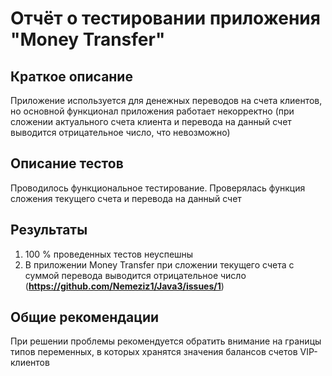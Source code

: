 # Отчёт о тестировании приложения "Money Transfer"

## Краткое описание

Приложение используется для денежных переводов на счета клиентов, но основной функционал приложения работает некорректно (при сложении актуального счета клиента и перевода на данный счет выводится отрицательное число, что невозможно)

## Описание тестов

Проводилось функциональное тестирование. Проверялась функция сложения текущего счета и перевода на данный счет

## Результаты

1. 100 % проведенных тестов неуспешны
2. В приложении Money Transfer при сложении текущего счета с суммой перевода выводится отрицательное число (**https://github.com/Nemeziz1/Java3/issues/1**)

## Общие рекомендации

При решении проблемы рекомендуется обратить внимание на границы типов переменных, в которых хранятся значения балансов счетов VIP-клиентов 